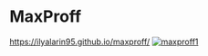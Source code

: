 # MaxProff
https://ilyalarin95.github.io/maxproff/
<a href='https://ilyalarin95.github.io/maxproff/'>![maxproff1](https://user-images.githubusercontent.com/91022778/164952214-6ce42060-28bc-4ece-a0da-2470bc76a8bf.png)</a>
